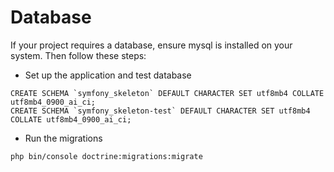 # Database

If your project requires a database, ensure mysql is installed on your system. Then follow these steps:

- Set up the application and test database
``` mysql
CREATE SCHEMA `symfony_skeleton` DEFAULT CHARACTER SET utf8mb4 COLLATE utf8mb4_0900_ai_ci;
CREATE SCHEMA `symfony_skeleton-test` DEFAULT CHARACTER SET utf8mb4 COLLATE utf8mb4_0900_ai_ci;
```

- Run the migrations
``` bash
php bin/console doctrine:migrations:migrate
```